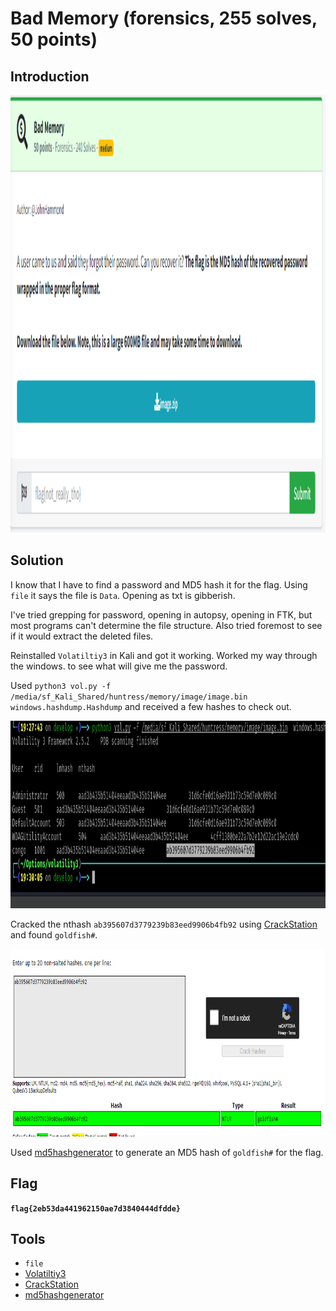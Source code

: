 # Bad Memory (forensics, 255 solves, 50 points)

## Introduction

<p align="left">
  <img height=700 img src=./readme_assets/memory-challenge.PNG/>
</p>

## Solution

I know that I have to find a password and MD5 hash it for the flag. Using `file` it says the file is `Data`. Opening as txt is gibberish.

I've tried grepping for password, opening in autopsy, opening in FTK, but most programs can't determine the file structure. Also tried foremost to see if it would extract the deleted files.

Reinstalled `Volatiltiy3` in Kali and got it working. Worked my way through the windows.<commands> to see what will give me the password.

Used `python3 vol.py -f /media/sf_Kali_Shared/huntress/memory/image/image.bin  windows.hashdump.Hashdump` and received a few hashes to check out.

<p align="left">
  <img height=300 img src=./readme_assets/memory-hash.PNG/>
</p>

Cracked the nthash `ab395607d3779239b83eed9906b4fb92` using [CrackStation](https://crackstation.net/) and found `goldfish#`.

<p align="left">
  <img height=300 img src=./readme_assets/memory-crack.PNG/>
</p>

Used [md5hashgenerator](https://www.md5hashgenerator.com/) to generate an MD5 hash of `goldfish#` for the flag.

## Flag

**`flag{2eb53da441962150ae7d3840444dfdde}`**

## Tools

- `file`
- [Volatiltiy3](https://www.volatilityfoundation.org/)
- [CrackStation](https://crackstation.net/)
- [md5hashgenerator](https://www.md5hashgenerator.com/)

